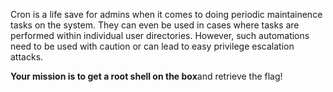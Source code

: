 
Cron is a life save for admins when it comes to doing periodic maintainence tasks on the system. They can even be used in cases where tasks are performed within individual user directories. However, such automations need to be used with caution or can lead to easy privilege escalation attacks.

**Your mission is to get a root shell on the box**and retrieve the flag!

